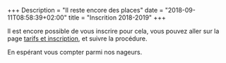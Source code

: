 +++
Description = "Il reste encore des places"
date = "2018-09-11T08:58:39+02:00"
title = "Inscrition 2018-2019"
+++

Il est encore possible de vous inscrire pour cela, vous pouvez aller sur la page
[tarifs et inscription](/tarifs/), et suivre la procédure.

En espérant vous compter parmi nos nageurs.
